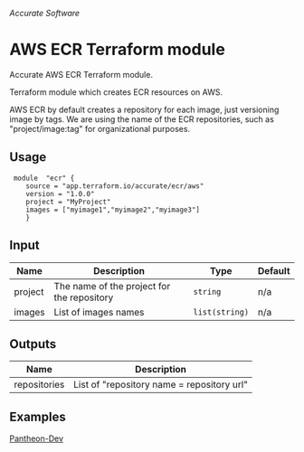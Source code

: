 
*Accurate Software*

# AWS ECR Terraform module

Accurate AWS ECR Terraform module.

Terraform module which creates ECR resources on AWS.

AWS ECR by default creates a repository for each image, just versioning image by tags.
We are using the name of the ECR repositories, such as "project/image:tag" for organizational purposes.

## Usage

     module  "ecr" {    
        source = "app.terraform.io/accurate/ecr/aws"    
        version = "1.0.0"    
        project = "MyProject"    
        images = ["myimage1","myimage2","myimage3"]    
        }

## Input
|  Name|Description   | Type | Default
|--|--|--|--|
|  project| The name of the project for the repository | `string`| n/a |
|  images| List of images names | `list(string)`| n/a |

## Outputs

|Name|Description  |
|--|--|
|repositories  | List of "repository name = repository url"  |


## Examples
[Pantheon-Dev](https://git.acclabs.com.br/gitlab/acc/aplicacao-modelo-aws/src/tree/master/terraform/dev)